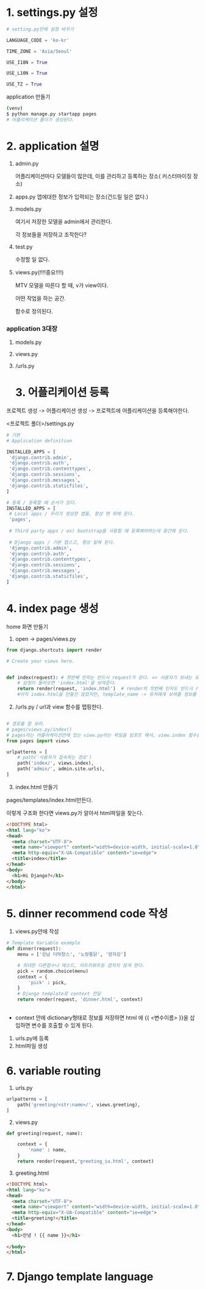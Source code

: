 # 1. settings.py 설정

```python
# setting.py안에 설정 바꾸기

LANGUAGE_CODE = 'ko-kr'

TIME_ZONE = 'Asia/Seoul'

USE_I18N = True

USE_L10N = True

USE_TZ = True

```

application 만들기

```bash
(venv)
$ python manage.py startapp pages
# 어플리케이션 폴더가 생성된다.
```

# 2. application 설명

1. admin.py 

   어플리케이션마다 모델들이 많은데, 이를 관리하고 등록하는 장소( 커스터마이징 장소)

2. apps.py
   앱에대한 정보가 입력되는 장소(건드릴 일은 없다.)

3. models.py

   여기서 저장한 모델을 admin에서 관리한다.

   각 정보들을 저장하고 조작한다?

4. test.py

   수정할 일 없다.

5. views.py(!!!!중요!!!!)

   MTV 모델을 따른다 할 때, v가 view이다. 

   어떤 작업을 하는 공간.

   함수로 정의된다. 

### application 3대장

1. models.py
2. views.py
3. <project name>/urls.py

   # 3. 어플리케이션 등록

프로젝트 생성 -> 어플리케이션 생성 -> 프로젝트에 어플리케이션을 등록해야한다.

<프로젝트 폴더>/settings.py

   ```python
# 기본
# Application definition

INSTALLED_APPS = [
    'django.contrib.admin',
    'django.contrib.auth',
    'django.contrib.contenttypes',
    'django.contrib.sessions',
    'django.contrib.messages',
    'django.contrib.staticfiles',
]

# 등록 / 등록할 때 순서가 있다. 
INSTALLED_APPS = [
    # Local apps / 우리가 생성한 앱들, 항상 맨 위에 둔다.
    'pages',
    
    # Third party apps / ex) bootstrap을 사용할 때 등록해야하는데 중간에 둔다.
    
	# Django apps / 기본 앱스고, 항상 밑에 둔다.
    'django.contrib.admin',
    'django.contrib.auth',
    'django.contrib.contenttypes',
    'django.contrib.sessions',
    'django.contrib.messages',
    'django.contrib.staticfiles',
]
   ```



   # 4. index page 생성

home 화면 만들기



1. open -> pages/views.py

```python
from django.shortcuts import render

# Create your views here.


def index(request): # 첫번째 인자는 반드시 request가 온다. => 사용자가 보내는 요청에 대한 정보
	# 요청이 들어오면 'index.html'을 보여준다.
    return render(request, 'index.html')  # render의 첫번째 인자도 반드시 request
    #아직 index.html을 만들진 않았지만, template_name -> 유저에게 보여줄 정보를 명시적으로 작성한다.


```

2. <project name>/urls.py / url과 view 함수를 맵핑한다.

```python

# 경로를 잘 보라.
# pages/views.py/index()
# pages라는 어플리케이션안에 있는 view.py라는 파일을 임포트 해서, view.index 함수를 접근하도록 하자.
from pages import views

urlpatterns = [
    # path('사용자가 접속하는 경로')
    path('index/', views.index),
    path('admin/', admin.site.urls),
]
```

3. index.html 만들기

pages/templates/index.html만든다.

이렇게 구조화 한다면 views.py가 알아서 html파일을 찾는다.

```html
<!DOCTYPE html>
<html lang="ko">
<head>
  <meta charset="UTF-8">
  <meta name="viewport" content="width=device-width, initial-scale=1.0">
  <meta http-equiv="X-UA-Compatible" content="ie=edge">
  <title>index</title>
</head>
<body>
  <h1>Hi Django?</h1>
</body>
</html>
```



# 5. dinner recommend code 작성

1. views.py안에 작성

```python
# Template Variable example
def dinner(request):
    menu = ['강남 더막창스', '노랑통닭', '양자강']

    # 최대한 다른함수나 메소드, 어트리뷰트등 겹치지 않게 한다.
    pick = random.choice(menu)
    context = {
        'pick' : pick,
    }
    # Django template로 context 전달
    return render(request, 'dinner.html', context)
    
```

- context 안에 dictionary형태로 정보를 저장하면 html 에 {{ <변수이름> }}을 삽입하면 변수를 호출할 수 있게 된다.

1. urls.py에 등록
2. html파일 생성 



# 6. variable routing

1. urls.py

```python
urlpatterns = [
    path('greeting/<str:name>/', views.greeting),
]
```

2. views.py

```python
def greeting(request, name):

    context = {
        'name' : name,
    }
    return render(request,'greeting_iu.html', context)

```

3. greeting.html

```html
<!DOCTYPE html>
<html lang="ko">
<head>
  <meta charset="UTF-8">
  <meta name="viewport" content="width=device-width, initial-scale=1.0">
  <meta http-equiv="X-UA-Compatible" content="ie=edge">
  <title>greeting!</title>
</head>
<body>
  <h1>안녕 ! {{ name }}</h1>
  
</body>
</html>
```



# 7. Django template language

